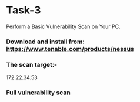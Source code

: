 # Task-3
Perform a Basic Vulnerability Scan on Your PC.
### Download and install from: https://www.tenable.com/products/nessus
###  The scan target:- 
172.22.34.53

### Full vulnerability scan
